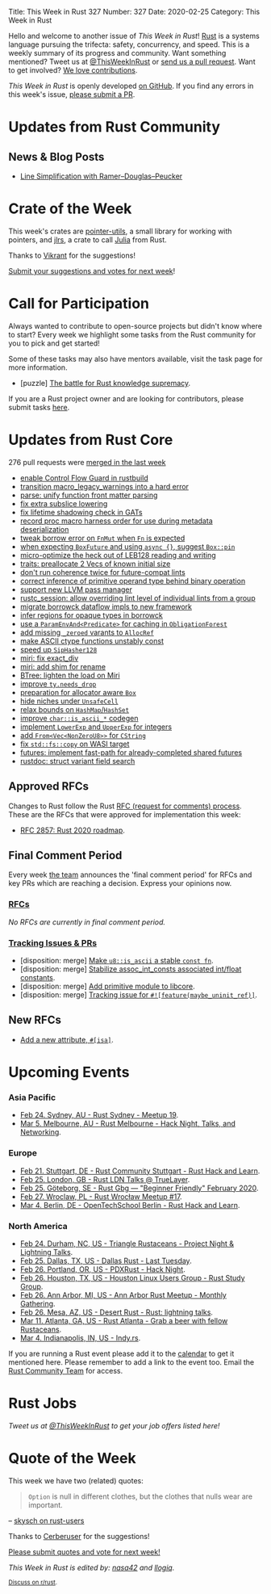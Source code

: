 Title: This Week in Rust 327
Number: 327
Date: 2020-02-25
Category: This Week in Rust

Hello and welcome to another issue of *This Week in Rust*!
[Rust](http://rust-lang.org) is a systems language pursuing the trifecta: safety, concurrency, and speed.
This is a weekly summary of its progress and community.
Want something mentioned? Tweet us at [@ThisWeekInRust](https://twitter.com/ThisWeekInRust) or [send us a pull request](https://github.com/cmr/this-week-in-rust).
Want to get involved? [We love contributions](https://github.com/rust-lang/rust/blob/master/CONTRIBUTING.md).

*This Week in Rust* is openly developed [on GitHub](https://github.com/cmr/this-week-in-rust).
If you find any errors in this week's issue, [please submit a PR](https://github.com/cmr/this-week-in-rust/pulls).

# Updates from Rust Community

## News & Blog Posts

* [Line Simplification with Ramer–Douglas–Peucker](http://adventures.michaelfbryan.com/posts/line-simplification/)

# Crate of the Week

This week's crates are [pointer-utils](https://github.com/CAD97/pointer-utils), a small library for working with pointers, and [jlrs](https://github.com/Taaitaaiger/jlrs), a crate to call [Julia](https://julialang.org) from Rust.

Thanks to [Vikrant](https://users.rust-lang.org/t/crate-of-the-week/2704/729) for the suggestions!

[Submit your suggestions and votes for next week][submit_crate]!

[submit_crate]: https://users.rust-lang.org/t/crate-of-the-week/2704

# Call for Participation

Always wanted to contribute to open-source projects but didn't know where to start?
Every week we highlight some tasks from the Rust community for you to pick and get started!

Some of these tasks may also have mentors available, visit the task page for more information.

* [puzzle] [The battle for Rust knowledge supremacy](https://rustbattle.net/battle/straight-finch-8-e4f4).

If you are a Rust project owner and are looking for contributors, please submit tasks [here][guidelines].

[guidelines]: https://users.rust-lang.org/t/twir-call-for-participation/4821

# Updates from Rust Core

276 pull requests were [merged in the last week][merged]

[merged]: https://github.com/search?q=is%3Apr+org%3Arust-lang+is%3Amerged+merged%3A2020-02-10..2020-02-17

* [enable Control Flow Guard in rustbuild](https://github.com/rust-lang/rust/pull/68824)
* [transition macro_legacy_warnings into a hard error](https://github.com/rust-lang/rust/pull/69129)
* [parse: unify function front matter parsing](https://github.com/rust-lang/rust/pull/69023)
* [fix extra subslice lowering](https://github.com/rust-lang/rust/pull/69128)
* [fix lifetime shadowing check in GATs](https://github.com/rust-lang/rust/pull/68938)
* [record proc macro harness order for use during metadata deserialization](https://github.com/rust-lang/rust/pull/68814)
* [tweak borrow error on `FnMut` when `Fn` is expected](https://github.com/rust-lang/rust/pull/68816)
* [when expecting `BoxFuture` and using `async {}`, suggest `Box::pin`](https://github.com/rust-lang/rust/pull/69082)
* [micro-optimize the heck out of LEB128 reading and writing](https://github.com/rust-lang/rust/pull/69050)
* [traits: preallocate 2 Vecs of known initial size](https://github.com/rust-lang/rust/pull/69022)
* [don't run coherence twice for future-compat lints](https://github.com/rust-lang/rust/pull/69044)
* [correct inference of primitive operand type behind binary operation](https://github.com/rust-lang/rust/pull/68129)
* [support new LLVM pass manager](https://github.com/rust-lang/rust/pull/67954)
* [rustc_session: allow overriding lint level of individual lints from a group](https://github.com/rust-lang/rust/pull/67885)
* [migrate borrowck dataflow impls to new framework](https://github.com/rust-lang/rust/pull/68241)
* [infer regions for opaque types in borrowck](https://github.com/rust-lang/rust/pull/67681)
* [use a `ParamEnvAnd<Predicate>` for caching in `ObligationForest`](https://github.com/rust-lang/rust/pull/68475)
* [add missing `_zeroed` varants to `AllocRef`](https://github.com/rust-lang/rust/pull/69027)
* [make ASCII ctype functions unstably const](https://github.com/rust-lang/rust/pull/68986)
* [speed up `SipHasher128`](https://github.com/rust-lang/rust/pull/68914)
* [miri: fix exact_div](https://github.com/rust-lang/rust/pull/69126)
* [miri: add shim for rename](https://github.com/rust-lang/miri/pull/1158)
* [BTree: lighten the load on Miri](https://github.com/rust-lang/rust/pull/68781)
* [improve `ty.needs_drop`](https://github.com/rust-lang/rust/pull/68679)
* [preparation for allocator aware `Box`](https://github.com/rust-lang/rust/pull/69058)
* [hide niches under `UnsafeCell`](https://github.com/rust-lang/rust/pull/68491)
* [relax bounds on `HashMap`/`HashSet`](https://github.com/rust-lang/rust/pull/67642)
* [improve `char::is_ascii_*` codegen](https://github.com/rust-lang/rust/pull/67585)
* [implement `LowerExp` and `UpperExp` for integers](https://github.com/rust-lang/rust/pull/66721)
* [add `From<Vec<NonZeroU8>>` for `CString`](https://github.com/rust-lang/rust/pull/64069)
* [fix `std::fs::copy` on WASI target](https://github.com/rust-lang/rust/pull/69106)
* [futures: implement fast-path for already-completed shared futures](https://github.com/rust-lang/futures-rs/pull/2074)
* [rustdoc: struct variant field search](https://github.com/rust-lang/rust/pull/68668)

## Approved RFCs

Changes to Rust follow the Rust [RFC (request for comments) process](https://github.com/rust-lang/rfcs#rust-rfcs). These
are the RFCs that were approved for implementation this week:

* [RFC 2857: Rust 2020 roadmap](https://github.com/rust-lang/rfcs/pull/2857).

## Final Comment Period

Every week [the team](https://www.rust-lang.org/team.html) announces the
'final comment period' for RFCs and key PRs which are reaching a
decision. Express your opinions now.

### [RFCs](https://github.com/rust-lang/rfcs/labels/final-comment-period)

*No RFCs are currently in final comment period.*

### [Tracking Issues & PRs](https://github.com/rust-lang/rust/labels/final-comment-period)

* [disposition: merge] [Make `u8::is_ascii` a stable `const fn`](https://github.com/rust-lang/rust/pull/68984).
* [disposition: merge] [Stabilize assoc_int_consts associated int/float constants](https://github.com/rust-lang/rust/pull/68952).
* [disposition: merge] [Add primitive module to libcore](https://github.com/rust-lang/rust/pull/67637).
* [disposition: merge] [Tracking issue for `#![feature(maybe_uninit_ref)]`](https://github.com/rust-lang/rust/issues/63568).

## New RFCs

* [Add a new attribute, `#[isa]`](https://github.com/rust-lang/rfcs/pull/2867).

# Upcoming Events

### Asia Pacific

* [Feb 24. Sydney, AU - Rust Sydney - Meetup 19](https://www.meetup.com/Rust-Sydney/events/268525192/).
* [Mar  5. Melbourne, AU - Rust Melbourne - Hack Night, Talks, and Networking](https://www.meetup.com/Rust-Melbourne/events/268002615/).

### Europe

* [Feb 21. Stuttgart, DE - Rust Community Stuttgart - Rust Hack and Learn](https://www.meetup.com/Rust-Community-Stuttgart/events/268416708/).
* [Feb 25. London, GB - Rust LDN Talks @ TrueLayer](https://www.meetup.com/Rust-London-User-Group/events/268354799).
* [Feb 25. Göteborg, SE - Rust Gbg — "Beginner Friendly" February 2020](https://www.meetup.com/rustgbg/events/268653522/).
* [Feb 27. Wroclaw, PL - Rust Wrocław Meetup #17](https://www.meetup.com/Rust-Wroclaw/events/268683403).
* [Mar 4. Berlin, DE - OpenTechSchool Berlin - Rust Hack and Learn](https://www.meetup.com/opentechschool-berlin/events/gztznrybcfbgb/).

### North America

* [Feb 24. Durham, NC, US - Triangle Rustaceans - Project Night & Lightning Talks](https://www.meetup.com/triangle-rustaceans/events/mfglwpybcdbgc/).
* [Feb 25. Dallas, TX, US - Dallas Rust - Last Tuesday](https://www.meetup.com/Dallas-Rust/events/zfgwzmybcdbhc/).
* [Feb 26. Portland, OR, US - PDXRust - Hack Night](https://www.meetup.com/PDXRust/events/268266020/).
* [Feb 26. Houston, TX, US - Houston Linux Users Group - Rust Study Group](https://www.facebook.com/events/469382520642102).
* [Feb 26. Ann Arbor, MI, US - Ann Arbor Rust Meetup - Monthly Gathering](https://www.meetup.com/Ann-Arbor-Rust-Meetup/events/zdfscrybcdbjc/).
* [Feb 26. Mesa, AZ, US - Desert Rust - Rust: lightning talks](https://www.meetup.com/Desert-Rustaceans/events/268793593/).
* [Mar 11. Atlanta, GA, US - Rust Atlanta - Grab a beer with fellow Rustaceans](https://www.meetup.com/Rust-ATL/events/qxqdgrybcfbpb/).
* [Mar  4. Indianapolis, IN, US - Indy.rs](https://www.meetup.com/indyrs/events/mffbtpybcfbgb/).

If you are running a Rust event please add it to the [calendar] to get
it mentioned here. Please remember to add a link to the event too.
Email the [Rust Community Team][community] for access.

[calendar]: https://www.google.com/calendar/embed?src=apd9vmbc22egenmtu5l6c5jbfc%40group.calendar.google.com
[community]: mailto:community-team@rust-lang.org

# Rust Jobs

*Tweet us at [@ThisWeekInRust](https://twitter.com/ThisWeekInRust) to get your job offers listed here!*

# Quote of the Week

This week we have two (related) quotes:

> `Option` is null in different clothes, but the clothes that nulls wear are important.

– [skysch on rust-users](https://users.rust-lang.org/t/how-would-you-do-that-in-rust-versus-java/38187/6)

Thanks to [Cerberuser](https://users.rust-lang.org/t/twir-quote-of-the-week/328/815) for the suggestions!

[Please submit quotes and vote for next week!](https://users.rust-lang.org/t/twir-quote-of-the-week/328)

*This Week in Rust is edited by: [nasa42](https://github.com/nasa42) and [llogiq](https://github.com/llogiq).*

<small>[Discuss on r/rust]().</small>
